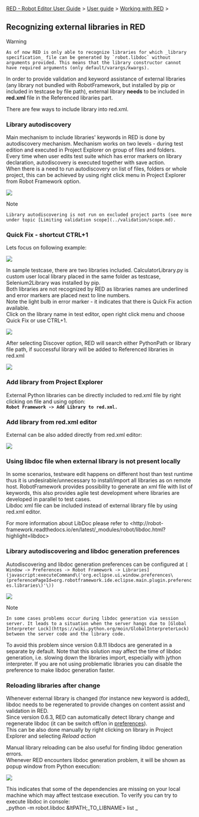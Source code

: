 [RED - Robot Editor User Guide](../../index.md) > [User
guide](../user_guide.md) > [Working with RED](../working_with_RED.md) >

## Recognizing external libraries in RED

Warning

    As of now RED is only able to recognize libraries for which _library specification_ file can be generated by `robot.libdoc` without arguments provided. This means that the library constructor cannot have required arguments (only default/varargs/kwargs). 

In order to provide validation and keyword assistance of external libraries
(any library not bundled with RobotFramework, but installed by pip or included
in testcase by file path), external library **needs** to be included in
**red.xml** file in the Referenced libraries part.

There are few ways to include library into red.xml.

### Library autodiscovery

Main mechanism to include libraries' keywords in RED is done by autodiscovery
mechanism. Mechanism works on two levels - during test edition and executed in
Project Explorer on group of files and folders.  
Every time when user edits test suite which has error markers on library
declaration, autodiscovery is executed together with save action.  
When there is a need to run autodiscovery on list of files, folders or whole
project, this can be achieved by using right click menu in Project Explorer
from Robot Framework option.

![](images/autodiscovery_menu.png)  
  

Note

    Library autodiscovering is not run on excluded project parts (see more under topic [Limiting validation scope](../validation/scope.md). 

### Quick Fix - shortcut CTRL+1

Lets focus on following example:  
  
![](images/unknown_libs.png)  
  
In sample testcase, there are two libraries included. CalculatorLibrary.py is
custom user local library placed in the same folder as testcase,
Selenium2Library was installed by pip.  
Both libraries are not recognized by RED as libraries names are underlined and
error markers are placed next to line numbers.  
Note the light bulb in error marker - it indicates that there is Quick Fix
action available.  
Click on the library name in test editor, open right click menu and choose
Quick Fix or use CTRL+1.  
  
![](images/autodiscovery_quick_fix.png)  
  
After selecting Discover option, RED will search either PythonPath or library
file path, if successful library will be added to Referenced libraries in
red.xml  
  
![](images/reference_libs.png)  

### Add library from Project Explorer

External Python libraries can be directly included to red.xml file by right
clicking on file and using option:  
**`Robot Framework -> Add Library to red.xml.`**

### Add library from red.xml editor

External can be also added directly from red.xml editor:  
  
![](images/library_add.gif)  
  

### Using libdoc file when external library is not present locally

In some scenarios, testware edit happens on different host than test runtime
thus it is undesirable/unnecessary to install/import all libraries as on
remote host. RobotFramework provides possibility to generate an xml file with
list of keywords, this also provides agile test development where libraries
are developed in parallel to test cases.  
Libdoc xml file can be included instead of external library file by using
red.xml editor.  
  
For more information about LibDoc please refer to <http://robot-
framework.readthedocs.io/en/latest/_modules/robot/libdoc.html?highlight=libdoc>  

### Library autodiscovering and libdoc generation preferences

Autodiscovering and libdoc generation preferences can be configured at `[
Window -> Preferences -> Robot Framework ->
Libraries](javascript:executeCommand\('org.eclipse.ui.window.preferences\(preferencePageId=org.robotframework.ide.eclipse.main.plugin.preferences.libraries\)'\))`

![](images/libraries_preferences.png)  
  

Note

    In some cases problems occur during libdoc generation via session server. It leads to a situation when the server hangs due to [Global Interpreter Lock](https://wiki.python.org/moin/GlobalInterpreterLock) between the server code and the library code.  
To avoid this problem since version 0.8.11 libdocs are generated in a separate
by default. Note that this solution may affect the time of libdoc generation,
i.e. slowing down the libraries import, especially with jython interpreter. If
you are not using problematic libraries you can disable the preference to make
libdoc generation faster.

### Reloading libraries after change

Whenever external library is changed (for instance new keyword is added),
libdoc needs to be regenerated to provide changes on content assist and
validation in RED.  
Since version 0.6.3, RED can automatically detect library change and
regenerate libdoc (it can be switch off/on in
[preferences](javascript:executeCommand\('org.eclipse.ui.window.preferences\(preferencePageId=org.robotframework.ide.eclipse.main.plugin.preferences.libraries\)'\))).  
This can be also done manually by right clicking on library in Project
Explorer and selecting _Reload action_

Manual library reloading can be also useful for finding libdoc generation
errors.  
Whenever RED encounters libdoc generation problem, it will be shown as popup
window from Python execution:

![](images/libdoc_error.png)  
  
This indicates that some of the dependencies are missing on your local machine
which may affect testcase execution. To verify you can try to execute libdoc
in console:  
_python -m robot.libdoc &ltPATH;_TO_LIBNAME> list _

